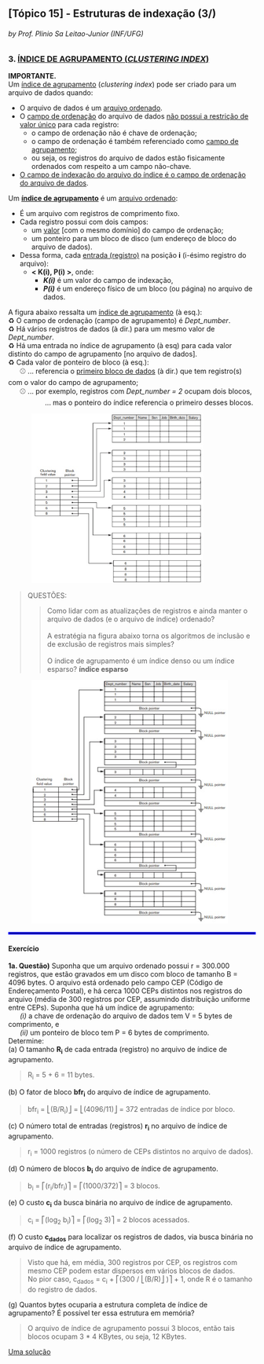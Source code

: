 ## [Tópico 15] - Estruturas de indexação (3/)
###### *by Prof. Plinio Sa Leitao-Junior (INF/UFG)*


### 3. <ins>ÍNDICE DE AGRUPAMENTO (_CLUSTERING INDEX_)</ins>

**IMPORTANTE.**<br>
Um <ins>índice de agrupamento</ins> (_clustering index_) pode ser criado para um arquivo de dados quando:
- O arquivo de dados é um <ins>arquivo ordenado</ins>.
- O <ins>campo de ordenação</ins> do arquivo de dados <ins>não possui a restrição de valor único</ins> para cada registro:
  - o campo de ordenação não é chave de ordenação;
  - o campo de ordenação é também referenciado como <ins>campo de agrupamento</ins>;
  - ou seja, os registros do arquivo de dados estão fisicamente ordenados com respeito a um campo não-chave.
- <ins>O campo de indexação do arquivo do índice é o campo de ordenação do arquivo de dados</ins>.

Um <ins>**índice de agrupamento**</ins> é um <ins>arquivo ordenado</ins>:
- É um arquivo com registros de comprimento fixo.
- Cada registro possui com dois campos:
  - um <ins>valor</ins> [com o mesmo domínio] do campo de ordenação;
  - um ponteiro para um bloco de disco (um endereço de bloco do arquivo de dados).
- Dessa forma, cada <ins>entrada (registro)</ins> na posição **i** (i-ésimo registro do arquivo):
  - **< K(i), P(i) >**, onde:
    - **_K(i)_** é um valor do campo de indexação,
    - **_P(i)_** é um endereço físico de um bloco (ou página) no arquivo de dados.

A figura abaixo ressalta um <ins>índice de agrupamento</ins> (à esq.):<br>
&#x267B; O campo de ordenação (campo de agrupamento) é _Dept_number_.<br>
&#x267B; Há vários registros de dados (à dir.) para um mesmo valor de _Dept_number_.<br>
&#x267B; Há uma entrada no índice de agrupamento (à esq) para cada valor distinto do campo de agrupamento [no arquivo de dados].<br>
&#x267B; Cada valor de ponteiro de bloco (à esq.):<br>
&nbsp;&nbsp;&nbsp;&nbsp;&nbsp;&nbsp;&#x26BE; ... referencia o <ins>primeiro bloco de dados</ins> (à dir.) que tem registro(s) com o valor do campo de agrupamento;<br>
&nbsp;&nbsp;&nbsp;&nbsp;&nbsp;&nbsp;&#x26BE; ... por exemplo, registros com _Dept_number = 2_ ocupam dois blocos,<br>
&nbsp;&nbsp;&nbsp;&nbsp;&nbsp;&nbsp;&nbsp;&nbsp;&nbsp;&nbsp;&nbsp;&nbsp;&nbsp;&nbsp;&nbsp;&nbsp;&nbsp;&nbsp; ... mas o ponteiro do índice referencia o primeiro desses blocos.

&nbsp;&nbsp;&nbsp;&nbsp;&nbsp;&nbsp;&nbsp;&nbsp;&nbsp;&nbsp;&nbsp;&nbsp;<img src="../media/arquivo-35.jpg" width="350">

> QUESTÕES:<br>
>> Como lidar com as atualizações de registros e ainda manter o arquivo de dados (e o arquivo de índice) ordenado?<br><br>
>> A estratégia na figura abaixo torna os algoritmos de inclusão e de exclusão de registros mais simples?<br><br>
>> O índice de agrupamento é um índice denso ou um índice esparso? **índice esparso**

&nbsp;&nbsp;&nbsp;&nbsp;&nbsp;&nbsp;&nbsp;&nbsp;&nbsp;&nbsp;&nbsp;&nbsp;<img src="../media/arquivo-36.jpg" width="400">

<hr style="border:2px solid blue">

#### Exercício

**1a. Questão)** Suponha que um arquivo ordenado possui r = 300.000 registros, que estão gravados em um disco com bloco de tamanho B = 4096 bytes. O arquivo está ordenado pelo campo CEP (Código de Endereçamento Postal), e há cerca 1000 CEPs distintos nos registros do arquivo (média de 300 registros por CEP, assumindo distribuição uniforme entre CEPs). Suponha que há um índice de agrupamento:<br>
&nbsp;&nbsp;&nbsp;&nbsp;&nbsp;&nbsp;_(i)_ a chave de ordenação do arquivo de dados tem V = 5 bytes de comprimento, e<br>
&nbsp;&nbsp;&nbsp;&nbsp;&nbsp;&nbsp;_(ii)_ um ponteiro de bloco tem P = 6 bytes de comprimento.<br>
Determine:<br>
(a) O tamanho **R<sub>i</sub>** de cada entrada (registro) no arquivo de índice de agrupamento.<br>

> R<sub>i</sub> = 5 + 6 = 11 bytes.

(b) O fator de bloco **bfr<sub>i</sub>** do arquivo de índice de agrupamento.<br>

> bfr<sub>i</sub> =  ⎣(B/R<sub>i</sub>)⎦ = ⎣(4096/11)⎦ = 372 entradas de índice por bloco.

(c) O número total de entradas (registros) **r<sub>i</sub>** no arquivo de índice de agrupamento.<br>

> r<sub>i</sub> = 1000 registros (o número de CEPs distintos no arquivo de dados).

(d) O número de blocos **b<sub>i</sub>** do arquivo de índice de agrupamento.<br>

> b<sub>i</sub> = ⎡(r<sub>i</sub>/bfr<sub>i</sub>)⎤ = ⎡(1000/372)⎤ = 3 blocos.

(e) O custo **c<sub>i</sub>** da busca binária no arquivo de índice de agrupamento.<br>

> c<sub>i</sub> =  ⎡(log<sub>2</sub> b<sub>i</sub>)⎤ = ⎡(log<sub>2</sub> 3)⎤ = 2 blocos acessados.

(f) O custo **c<sub>dados</sub>** para localizar os registros de dados, via busca binária no arquivo de índice de agrupamento.<br>

> Visto que há, em média, 300 registros por CEP, os registros com mesmo CEP podem estar dispersos em vários blocos de dados.<br>
No pior caso, c<sub>dados</sub> = c<sub>i</sub> +  ⎡(300 / ⎣(B/R)⎦ )⎤ + 1, onde R é o tamanho do registro de dados.

(g) Quantos bytes ocuparia a estrutura completa de índice de agrupamento? É possível ter essa estrutura em memória?  

> O arquivo de índice de agrupamento possui 3 blocos, então tais blocos ocupam 3 * 4 KBytes, ou seja, 12 KBytes.

[Uma solução](./topico-15solucao-01.md)
